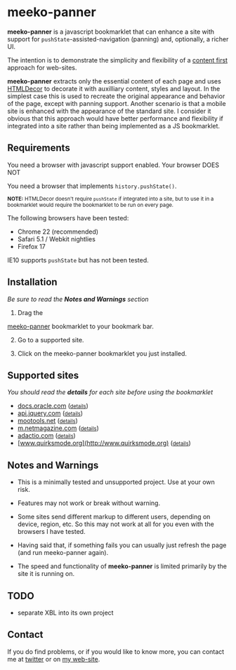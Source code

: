 meeko-panner
=============

**meeko-panner** is a javascript bookmarklet that can enhance a site with 
support for `pushState`-assisted-navigation (panning)
and, optionally, a richer UI. 

The intention is to demonstrate the simplicity and flexibility of
a [content first](http://adactio.com/journal/4523/) approach for web-sites.

**meeko-panner** extracts only the essential content of each page and 
uses [HTMLDecor](http://github.com/shogun70/HTMLDecor) to 
decorate it with auxilliary content, styles and layout.
In the simplest case this is used to recreate the original appearance and behavior of the page,
except with panning support.
Another scenario is that a mobile site is enhanced with the appearance of the standard site. 
I consider it obvious that this approach would have better performance and flexibility
if integrated into a site rather than being implemented as a JS bookmarklet. 


Requirements
------------

You need a browser with javascript support enabled. <script type="text/javascript">document.write("Your browser DOES")</script><noscript>Your browser DOES NOT</noscript>  

You need a browser that implements `history.pushState()`. <script type="text/javascript">document.write("Your browser ", !!history.pushState ? "DOES" : "DOES NOT")</script><br />

<small><b>NOTE:</b> HTMLDecor doesn't require `pushState` if integrated into a site,
but to use it in a bookmarklet would require the bookmarklet to be run on every page. </small>

The following browsers have been tested:

- Chrome 22 (recommended)
- Safari 5.1 / Webkit nightlies
- Firefox 17

IE10 supports `pushState` but has not been tested.


Installation
------------

*Be sure to read the **Notes and Warnings** section*

1. Drag the
<a title="meeko-panner" href="javascript:var decorBase = (location.protocol == 'https:') ? 'https://d3g4qkktqnw71.cloudfront.net/meeko-panner/' : 'http://dist.meekostuff.net/meeko-panner/'; var script=document.createElement('script'); script.src=decorBase + 'loader.js'; document.getElementsByTagName('head')[0].appendChild(script); void(0);">
meeko-panner</a> bookmarklet to your bookmark bar.

2. Go to a supported site. 

3. Click on the meeko-panner bookmarklet you just installed. 


Supported sites
---------------

*You should read the **details** for each site before using the bookmarklet*

- [docs.oracle.com](http://docs.oracle.com) (<small>[details](docs.oracle.com/)</small>)
- [api.jquery.com](http://api.jquery.com) (<small>[details](api.jquery.com/)</small>)
- [mootools.net](http://mootools.net) (<small>[details](mootools.net/)</small>)
- [m.netmagazine.com](http://m.netmagazine.com) (<small>[details](m.netmagazine.com/)</small>)
- [adactio.com](http://adactio.com) (<small>[details](adactio.com/)</small>)
- [www.quirksmode.org](http://www.quirksmode.org) (<small>[details](www.quirksmode.org/)</small>)


Notes and Warnings
------------------

- This is a minimally tested and unsupported project. Use at your own risk.

- Features may not work or break without warning. 

- Some sites send different markup to different users, depending on device, region, etc.
So this may not work at all for you even with the browsers I have tested. 

- Having said that, if something fails you can usually just refresh the page (and run meeko-panner again).

- The speed and functionality of **meeko-panner** is limited primarily by the site it is running on. 


TODO
----

- separate XBL into its own project


Contact
-------

If you do find problems, or if you would like to know more, you can contact me at [twitter](https://twitter.com/Meekostuff)
or on [my web-site](http://meekostuff.net).
